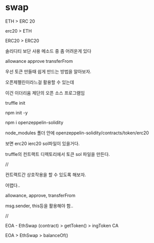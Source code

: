 # swap

ETH > ERC 20

erc20 > ETH

ERC20 > ERC20


솔리디티 보단 사용 메소드 중 좀 어려운게 있다

allowance approve transferFrom

우선 토큰 만들때 쉽게 만드는 방법을 알아보자.

오픈제펠린이라느걸 활용할 수 있는데

이건 이더리움 제단의 오픈 소스 프로그램임


truffle init

npm init -y

npm i openzeppelin-solidity

node_modules 폴더 안에 openzeppelin-solidity/contracts/token/erc20

보면 erc20 ierc20 sol파일이 있을거다.

truffle의 컨트랙트 디렉토리에서 토큰 sol 파일을 만든다.

//

컨트랙트간 상호작용을 할 수 있도록 해보자.

어렵다..

allowance, approve, transferFrom

msg.sender, this등을 활용해야 함..

//

EOA - EthSwap (contract) > getToken() > ingToken CA

EOA > EthSwap > balanceOf()

